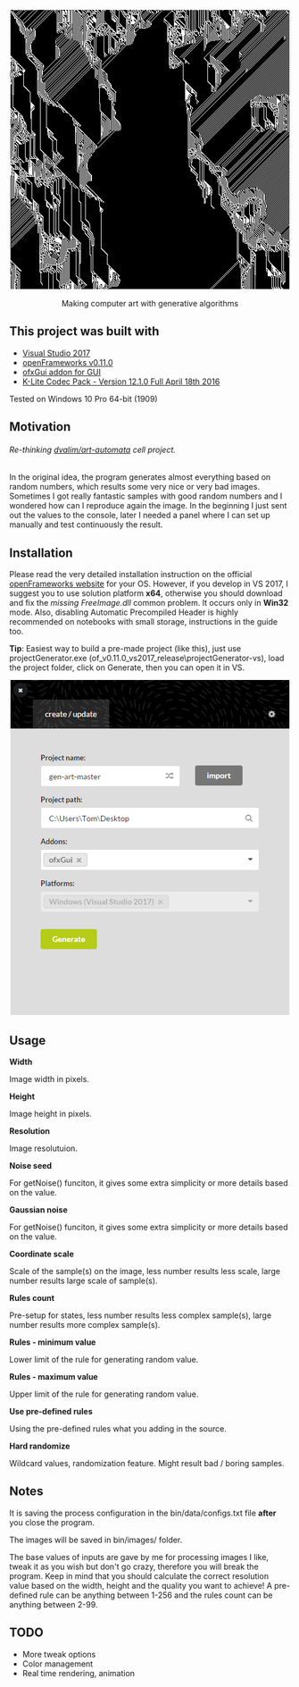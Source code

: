 <p align="center"><img src="https://raw.githubusercontent.com/gyetvaitamas/gen-art/master/bin/images/add875d4.jpg"></p>
<p align="center">Making computer art with generative algorithms</p>

## This project was built with
- [Visual Studio 2017](https://www.visualstudio.com/thank-you-downloading-visual-studio/?sku=Community&rel=15)
- [openFrameworks v0.11.0](https://openframeworks.cc/versions/v0.11.0/of_v0.11.0_vs2017_release.zip)
- [ofxGui addon for GUI](https://openframeworks.cc/documentation/ofxGui/)
- [K-Lite Codec Pack - Version 12.1.0 Full April 18th 2016](http://filehippo.com/download_klite_codec_pack/67445/)

Tested on Windows 10 Pro 64-bit (1909)

## Motivation
###### Re-thinking [dvalim/art-automata](https://github.com/dvalim/art-automata) _cell_ project.
In the original idea, the program generates almost everything based on random numbers, which results some very nice or very bad images. Sometimes I got really fantastic samples with good random numbers and I wondered how can I reproduce again the image. In the beginning I just sent out the values to the console, later I needed a panel where I can set up manually and test continuously the result.

## Installation
Please read the very detailed installation instruction on the official [openFrameworks website](https://openframeworks.cc/download/) for your OS. However, if you develop in VS 2017, I suggest you to use solution platform __x64__, otherwise you should download and fix the _missing FreeImage.dll_ common problem. It occurs only in __Win32__ mode. Also, disabling Automatic Precompiled Header is highly recommended on notebooks with small storage, instructions in the guide too.

__Tip__: Easiest way to build a pre-made project (like this), just use projectGenerator.exe (of_v0.11.0_vs2017_release\projectGenerator-vs), load the project folder, click on Generate, then you can open it in VS.

<p align="center"><img src="https://raw.githubusercontent.com/gyetvaitamas/gen-art/master/projectGenerator.png"></p>

## Usage
__Width__

Image width in pixels.


__Height__

Image height in pixels.


__Resolution__

Image resolutuion.


__Noise seed__

For getNoise() funciton, it gives some extra simplicity or more details based on the value.


__Gaussian noise__

For getNoise() funciton, it gives some extra simplicity or more details based on the value.


__Coordinate scale__

Scale of the sample(s) on the image, less number results less scale, large number results large scale of sample(s).


__Rules count__

Pre-setup for states, less number results less complex sample(s), large number results more complex sample(s).


__Rules - minimum value__

Lower limit of the rule for generating random value.


__Rules - maximum value__

Upper limit of the rule for generating random value.

__Use pre-defined rules__

Using the pre-defined rules what you adding in the source.

__Hard randomize__

Wildcard values, randomization feature. Might result bad / boring samples.


## Notes
It is saving the process configuration in the bin/data/configs.txt file __after__ you close the program.

The images will be saved in bin/images/ folder.

The base values of inputs are gave by me for processing images I like, tweak it as you wish but don't go crazy, therefore you will break the program.
Keep in mind that you should calculate the correct resolution value based on the width, height and the quality you want to achieve!
A pre-defined rule can be anything between 1-256 and the rules count can be anything between 2-99.

## TODO
- More tweak options
- Color management
- Real time rendering, animation
